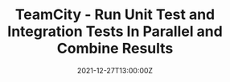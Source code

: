 ---
categories: ["dotnet-core"]
date: 2021-12-27T13:00:00Z
draft: true
title: TeamCity - Run Unit Test and Integration Tests In Parallel and Combine Results
url: '/teamcity-composite-builds'
---
